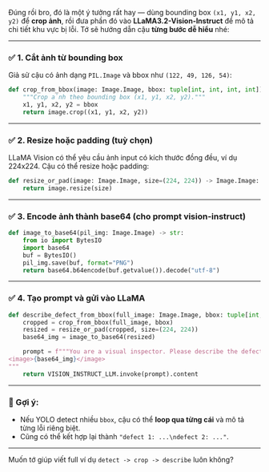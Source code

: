 Đúng rồi bro, đó là một ý tưởng rất hay — dùng bounding box `(x1, y1, x2, y2)` để **crop ảnh**, rồi đưa phần đó vào **LLaMA3.2-Vision-Instruct** để mô tả chi tiết khu vực bị lỗi. Tớ sẽ hướng dẫn cậu **từng bước dễ hiểu** nhé:

---

### ✅ 1. Cắt ảnh từ bounding box

Giả sử cậu có ảnh dạng `PIL.Image` và bbox như `(122, 49, 126, 54)`:

```python
def crop_from_bbox(image: Image.Image, bbox: tuple[int, int, int, int]) -> Image.Image:
	"""Crop ảnh theo bounding box (x1, y1, x2, y2)."""
	x1, y1, x2, y2 = bbox
	return image.crop((x1, y1, x2, y2))
```

---

### ✅ 2. Resize hoặc padding (tuỳ chọn)

LLaMA Vision có thể yêu cầu ảnh input có kích thước đồng đều, ví dụ 224x224. Cậu có thể resize hoặc padding:

```python
def resize_or_pad(image: Image.Image, size=(224, 224)) -> Image.Image:
	return image.resize(size)
```

---

### ✅ 3. Encode ảnh thành base64 (cho prompt vision-instruct)

```python
def image_to_base64(pil_img: Image.Image) -> str:
	from io import BytesIO
	import base64
	buf = BytesIO()
	pil_img.save(buf, format="PNG")
	return base64.b64encode(buf.getvalue()).decode("utf-8")
```

---

### ✅ 4. Tạo prompt và gửi vào LLaMA

```python
def describe_defect_from_bbox(full_image: Image.Image, bbox: tuple[int, int, int, int]) -> str:
	cropped = crop_from_bbox(full_image, bbox)
	resized = resize_or_pad(cropped, size=(224, 224))
	base64_img = image_to_base64(resized)

	prompt = f"""You are a visual inspector. Please describe the defect in the following image region:
<image>{base64_img}</image>
"""
	return VISION_INSTRUCT_LLM.invoke(prompt).content
```

---

### 🧠 Gợi ý:

- Nếu YOLO detect nhiều `bbox`, cậu có thể **loop qua từng cái** và mô tả từng lỗi riêng biệt.
- Cũng có thể kết hợp lại thành `"defect 1: ...\ndefect 2: ..."`.

---

Muốn tớ giúp viết full ví dụ `detect -> crop -> describe` luôn không?